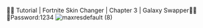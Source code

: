 💠🔥 Tutorial | Fortnite Skin Changer | Chapter 3 | Galaxy Swapper💠🔥 
 🔢Password:1234
![maxresdefault (8)](https://user-images.githubusercontent.com/113033715/199278129-efcebe15-1d5d-4469-81c0-e60d0c198802.jpg)













